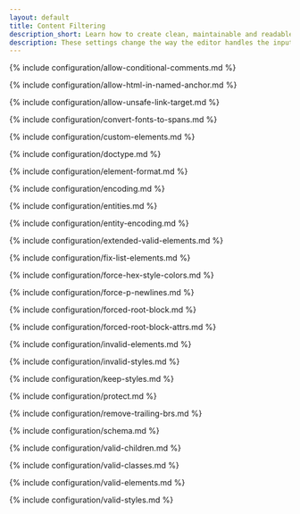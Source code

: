 ```yaml
---
layout: default
title: Content Filtering
description_short: Learn how to create clean, maintainable and readable content.
description: These settings change the way the editor handles the input and output of content. This will help you to create clean, maintainable and readable content.
---
```


{% include configuration/allow-conditional-comments.md %}

{% include configuration/allow-html-in-named-anchor.md %}

{% include configuration/allow-unsafe-link-target.md %}

{% include configuration/convert-fonts-to-spans.md %}

{% include configuration/custom-elements.md %}

{% include configuration/doctype.md %}

{% include configuration/element-format.md %}

{% include configuration/encoding.md %}

{% include configuration/entities.md %}

{% include configuration/entity-encoding.md %}

{% include configuration/extended-valid-elements.md %}

{% include configuration/fix-list-elements.md %}

{% include configuration/force-hex-style-colors.md %}

{% include configuration/force-p-newlines.md %}

{% include configuration/forced-root-block.md %}

{% include configuration/forced-root-block-attrs.md %}

{% include configuration/invalid-elements.md %}

{% include configuration/invalid-styles.md %}

{% include configuration/keep-styles.md %}

{% include configuration/protect.md %}

{% include configuration/remove-trailing-brs.md %}

{% include configuration/schema.md %}

{% include configuration/valid-children.md %}

{% include configuration/valid-classes.md %}

{% include configuration/valid-elements.md %}

{% include configuration/valid-styles.md %}
